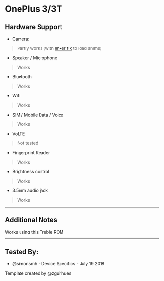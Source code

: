 # OnePlus 3/3T

## Hardware Support

* Camera:
> Partly works (with [linker fix](https://github.com/OP3Treble/linkerfix) to load shims)

* Speaker / Microphone
> Works

* Bluetooth
> Works

* Wifi
> Works

* SIM / Mobile Data / Voice
> Works 

* VoLTE
> Not tested

* Fingerprint Reader
> Works

* Brightness control
> Works

* 3.5mm audio jack
> Works

***
## Additional Notes
Works using this [Treble ROM](https://forum.xda-developers.com/oneplus-3/oneplus-3--3t-cross-device-development/treble-lineageos-15-1-treble-oneplus-3-t3830455)
***


## Tested By:
* @simonsmh - Device Specifics - July 19 2018

Template created by @zguithues